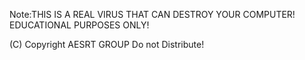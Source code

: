 Note:THIS IS A REAL VIRUS THAT CAN DESTROY YOUR COMPUTER! EDUCATIONAL PURPOSES ONLY!

(C) Copyright AESRT GROUP Do not Distribute!
